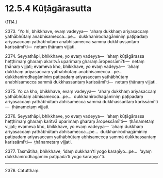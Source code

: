 # 12.5.4 Kūṭāgārasutta

(1114.)

2373\. “Yo hi, bhikkhave, evaṃ vadeyya—  ‘ahaṃ dukkhaṃ ariyasaccaṃ yathābhūtaṃ anabhisamecca…pe…  dukkhanirodhagāminiṃ paṭipadaṃ ariyasaccaṃ yathābhūtaṃ anabhisamecca sammā dukkhassantaṃ karissāmī’ti—  netaṃ ṭhānaṃ vijjati.

2374\. Seyyathāpi, bhikkhave, yo evaṃ vadeyya—  ‘ahaṃ kūṭāgārassa heṭṭhimaṃ gharaṃ akaritvā uparimaṃ gharaṃ āropessāmī’ti—  netaṃ ṭhānaṃ vijjati; evameva kho, bhikkhave, yo evaṃ vadeyya—  ‘ahaṃ dukkhaṃ ariyasaccaṃ yathābhūtaṃ anabhisamecca…pe…  dukkhanirodhagāminiṃ paṭipadaṃ ariyasaccaṃ yathābhūtaṃ anabhisamecca sammā dukkhassantaṃ karissāmī’ti—  netaṃ ṭhānaṃ vijjati.

2375\. Yo ca kho, bhikkhave, evaṃ vadeyya—  ‘ahaṃ dukkhaṃ ariyasaccaṃ yathābhūtaṃ abhisamecca…pe…  dukkhanirodhagāminiṃ paṭipadaṃ ariyasaccaṃ yathābhūtaṃ abhisamecca sammā dukkhassantaṃ karissāmī’ti—  ṭhānametaṃ vijjati.

2376\. Seyyathāpi, bhikkhave, yo evaṃ vadeyya—  ‘ahaṃ kūṭāgārassa heṭṭhimaṃ gharaṃ karitvā uparimaṃ gharaṃ āropessāmī’ti—  ṭhānametaṃ vijjati; evameva kho, bhikkhave, yo evaṃ vadeyya—  ‘ahaṃ dukkhaṃ ariyasaccaṃ yathābhūtaṃ abhisamecca…pe…  dukkhanirodhagāminiṃ paṭipadaṃ ariyasaccaṃ yathābhūtaṃ abhisamecca sammā dukkhassantaṃ karissāmī’ti—  ṭhānametaṃ vijjati.

2377\. Tasmātiha, bhikkhave, ‘idaṃ dukkhan’ti yogo karaṇīyo…pe…  ‘ayaṃ dukkhanirodhagāminī paṭipadā’ti yogo karaṇīyo”ti.

---

2378\. Catutthaṃ.
